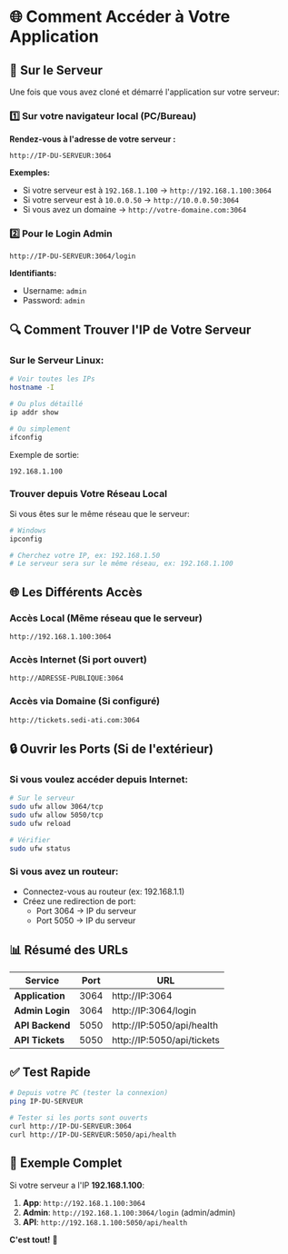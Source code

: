 # 🌐 Comment Accéder à Votre Application

## 📍 Sur le Serveur

Une fois que vous avez cloné et démarré l'application sur votre serveur:

### 1️⃣ Sur votre navigateur local (PC/Bureau)

**Rendez-vous à l'adresse de votre serveur :**

```
http://IP-DU-SERVEUR:3064
```

**Exemples:**
- Si votre serveur est à `192.168.1.100` → `http://192.168.1.100:3064`
- Si votre serveur est à `10.0.0.50` → `http://10.0.0.50:3064`
- Si vous avez un domaine → `http://votre-domaine.com:3064`

### 2️⃣ Pour le Login Admin

```
http://IP-DU-SERVEUR:3064/login
```

**Identifiants:**
- Username: `admin`
- Password: `admin`

## 🔍 Comment Trouver l'IP de Votre Serveur

### Sur le Serveur Linux:

```bash
# Voir toutes les IPs
hostname -I

# Ou plus détaillé
ip addr show

# Ou simplement
ifconfig
```

Exemple de sortie:
```
192.168.1.100
```

### Trouver depuis Votre Réseau Local

Si vous êtes sur le même réseau que le serveur:
```bash
# Windows
ipconfig

# Cherchez votre IP, ex: 192.168.1.50
# Le serveur sera sur le même réseau, ex: 192.168.1.100
```

## 🌐 Les Différents Accès

### Accès Local (Même réseau que le serveur)
```
http://192.168.1.100:3064
```

### Accès Internet (Si port ouvert)
```
http://ADRESSE-PUBLIQUE:3064
```

### Accès via Domaine (Si configuré)
```
http://tickets.sedi-ati.com:3064
```

## 🔒 Ouvrir les Ports (Si de l'extérieur)

### Si vous voulez accéder depuis Internet:

```bash
# Sur le serveur
sudo ufw allow 3064/tcp
sudo ufw allow 5050/tcp
sudo ufw reload

# Vérifier
sudo ufw status
```

### Si vous avez un routeur:
- Connectez-vous au routeur (ex: 192.168.1.1)
- Créez une redirection de port:
  - Port 3064 → IP du serveur
  - Port 5050 → IP du serveur

## 📊 Résumé des URLs

| Service | Port | URL |
|---------|------|-----|
| **Application** | 3064 | http://IP:3064 |
| **Admin Login** | 3064 | http://IP:3064/login |
| **API Backend** | 5050 | http://IP:5050/api/health |
| **API Tickets** | 5050 | http://IP:5050/api/tickets |

## ✅ Test Rapide

```bash
# Depuis votre PC (tester la connexion)
ping IP-DU-SERVEUR

# Tester si les ports sont ouverts
curl http://IP-DU-SERVEUR:3064
curl http://IP-DU-SERVEUR:5050/api/health
```

## 🎯 Exemple Complet

Si votre serveur a l'IP **192.168.1.100**:

1. **App**: `http://192.168.1.100:3064`
2. **Admin**: `http://192.168.1.100:3064/login` (admin/admin)
3. **API**: `http://192.168.1.100:5050/api/health`

**C'est tout!** 🚀


